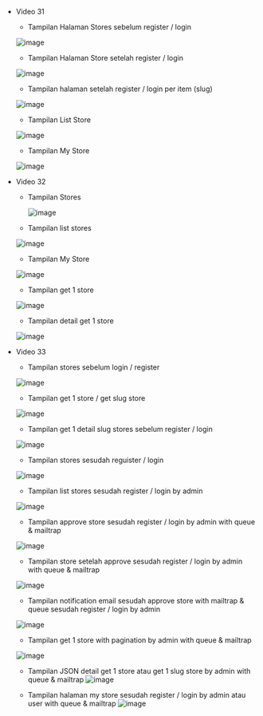 - Video 31
  - Tampilan Halaman Stores sebelum register / login
    
   ![image](https://github.com/user-attachments/assets/88822dac-5914-453f-8904-051927b9c13e)

  - Tampilan Halaman Store setelah register / login
    
  ![image](https://github.com/user-attachments/assets/72195fbd-6398-46cb-8c8b-960a7a548e55)

  - Tampilan halaman setelah register / login per item (slug)
    
  ![image](https://github.com/user-attachments/assets/6741e74e-79bc-4403-acdd-40bf40651748)

  - Tampilan List Store
    
  ![image](https://github.com/user-attachments/assets/5201a62b-7c63-40e2-a8a3-3074113c33ee)

  - Tampilan My Store
    
  ![image](https://github.com/user-attachments/assets/73897bcd-2c85-49cb-81cb-fbe582bc87ef)

- Video 32
  - Tampilan Stores
    
    ![image](https://github.com/user-attachments/assets/127f6ad0-8f6e-402a-b7d1-eb1fb038ed88)

  - Tampilan list stores
    
  ![image](https://github.com/user-attachments/assets/e523e326-faaf-467f-92c2-e2d9a046e898)

  - Tampilan My Store
    
  ![image](https://github.com/user-attachments/assets/a853c86a-a8f5-427b-b691-a98c687f150e)

  - Tampilan get 1 store
    
  ![image](https://github.com/user-attachments/assets/906b7036-c04b-4695-9c1a-356738ca77e9)

  - Tampilan detail get 1 store
    
  ![image](https://github.com/user-attachments/assets/df25c6bb-5cb7-4009-8f9a-b611440feec2)

- Video 33
  - Tampilan stores sebelum login / register
    
  ![image](https://github.com/user-attachments/assets/08459e23-592b-4a71-a51b-722b9c5b887d)

  - Tampilan get 1 store / get slug store
    
  ![image](https://github.com/user-attachments/assets/1fcc3e17-e9dc-4ab5-b613-b95aed2d5ee0)

  - Tampilan get 1 detail slug stores sebelum register / login
    
  ![image](https://github.com/user-attachments/assets/b5d1746b-cf55-424f-b446-693385dd2e6a)

  - Tampilan stores sesudah reguister / login
    
  ![image](https://github.com/user-attachments/assets/ba61d702-4007-457b-8de7-2963326b05e5)

  - Tampilan list stores sesudah register / login by admin
    
  ![image](https://github.com/user-attachments/assets/829f3938-4e93-4328-b56b-0aa03c05a340)

  - Tampilan approve store sesudah register / login by admin with queue & mailtrap
    
  ![image](https://github.com/user-attachments/assets/372e872b-950a-49f2-b52c-ab0db7ef299f)

  - Tampilan store setelah approve sesudah register / login by admin with queue & mailtrap
    
  ![image](https://github.com/user-attachments/assets/915ca135-ef2a-484e-b1a9-8056892c2452)

  - Tampilan notification email sesudah approve store with mailtrap & queue sesudah register / login by admin
    
  ![image](https://github.com/user-attachments/assets/7a252e45-580f-4a5a-a5b5-055a56ea0186)


  - Tampilan get 1 store with pagination by admin with queue & mailtrap
    
  ![image](https://github.com/user-attachments/assets/857f3d36-37ee-4aca-980c-a57c7b7e90f1)

  - Tampilan JSON detail get 1 store atau get 1 slug store by admin with queue & mailtrap
  ![image](https://github.com/user-attachments/assets/3d967864-575f-487b-8250-4d03df4930ad)

  - Tampilan halaman my store sesudah register / login by admin atau user with queue & mailtrap
  ![image](https://github.com/user-attachments/assets/8aff9cd4-62e3-44ce-a8f6-8ea244fbd5ba)

